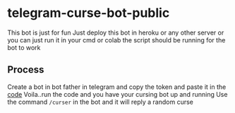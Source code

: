 # telegram-curse-bot-public

This bot is just for fun
Just deploy this bot in heroku or any other server or you can just run it in your cmd or colab
the script should be running for the bot to work

## Process

Create a bot in bot father in telegram and copy the token and paste it in the [code](https://github.com/th0ma5s5helby/telegram-curse-bot-public/blob/master/main.py)
Voila..run the code and you have your cursing bot up and running
Use the command `/curser` in the bot and it will reply a random curse
